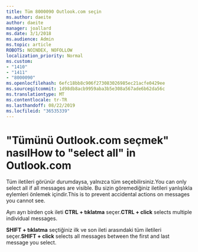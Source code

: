 ```yaml
---
title: Tüm 8000090 Outlook.com seçin
ms.author: daeite
author: daeite
manager: joallard
ms.date: 3/1/2018
ms.audience: Admin
ms.topic: article
ROBOTS: NOINDEX, NOFOLLOW
localization_priority: Normal
ms.custom:
- "1410"
- "1411"
- "8000090"
ms.openlocfilehash: 6efc18bb8c906f273083026985ec21acfe0429ee
ms.sourcegitcommit: 1d98db8acb9959aba3b5e308a567ade6b62da56c
ms.translationtype: MT
ms.contentlocale: tr-TR
ms.lasthandoff: 08/22/2019
ms.locfileid: "36535339"
---
```

# <a name="how-to-select-all-in-outlookcom"></a><span data-ttu-id="dead8-102">"Tümünü Outlook.com seçmek" nasıl</span><span class="sxs-lookup"><span data-stu-id="dead8-102">How to "select all" in Outlook.com</span></span>

<span data-ttu-id="dead8-103">Tüm iletileri görünür durumdaysa, yalnızca tüm seçebilirsiniz.</span><span class="sxs-lookup"><span data-stu-id="dead8-103">You can only select all if all messages are visible.</span></span> <span data-ttu-id="dead8-104">Bu sizin göremediğiniz iletileri yanlışlıkla eylemleri önlemek içindir.</span><span class="sxs-lookup"><span data-stu-id="dead8-104">This is to prevent accidental actions on messages you cannot see.</span></span>

<span data-ttu-id="dead8-105">Ayrı ayrı birden çok ileti **CTRL + tıklatma** seçer.</span><span class="sxs-lookup"><span data-stu-id="dead8-105">**CTRL + click** selects multiple individual messages.</span></span>

<span data-ttu-id="dead8-106">**SHIFT + tıklatma** seçtiğiniz ilk ve son ileti arasındaki tüm iletileri seçer.</span><span class="sxs-lookup"><span data-stu-id="dead8-106">**SHIFT + click** selects all messages between the first and last message you select.</span></span>